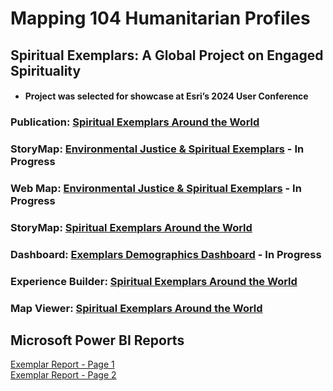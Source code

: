 # Mapping 104 Humanitarian Profiles
## Spiritual Exemplars: A Global Project on Engaged Spirituality
- #### Project was selected for showcase at Esri’s 2024 User Conference
### Publication: [Spiritual Exemplars Around the World](https://crcc.usc.edu/spiritual-exemplars-around-the-world/)  
### StoryMap: [Environmental Justice & Spiritual Exemplars](https://arcg.is/0Kva8O0) - **In Progress**
### Web Map: [Environmental Justice & Spiritual Exemplars](https://arcg.is/1ubW5C1) - **In Progress**
### StoryMap: [Spiritual Exemplars Around the World](https://arcg.is/mTGfb)
### Dashboard: [Exemplars Demographics Dashboard](https://arcg.is/1P9LLu0) - **In Progress**
### Experience Builder: [Spiritual Exemplars Around the World](https://arcg.is/1f8mHP)  
### Map Viewer: [Spiritual Exemplars Around the World](https://arcg.is/1mHuyf)  

## Microsoft Power BI Reports 
[Exemplar Report - Page 1](https://github.com/cartopher/Christopher.J.Charles...Portfolio/blob/main/Projects/Past%20Works/Output/Images/ExemplarReport_Page1.pdf)  
[Exemplar Report - Page 2](https://github.com/cartopher/Christopher.J.Charles...Portfolio/blob/main/Projects/Past%20Works/Output/Images/ExemplarReport_Page2.pdf)  
